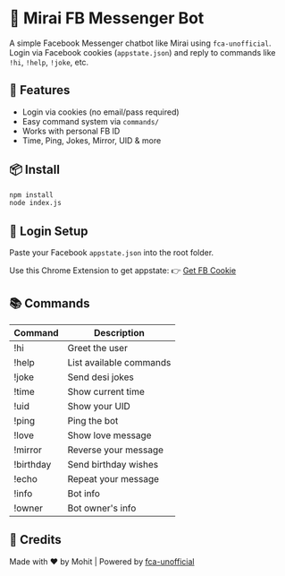 # 🤖 Mirai FB Messenger Bot

A simple Facebook Messenger chatbot like Mirai using `fca-unofficial`.
Login via Facebook cookies (`appstate.json`) and reply to commands like `!hi`, `!help`, `!joke`, etc.

## 🚀 Features
- Login via cookies (no email/pass required)
- Easy command system via `commands/`
- Works with personal FB ID
- Time, Ping, Jokes, Mirror, UID & more

## 📦 Install
```bash
npm install
node index.js
```

## 🔐 Login Setup
Paste your Facebook `appstate.json` into the root folder.

Use this Chrome Extension to get appstate:
👉 [Get FB Cookie](https://chrome.google.com/webstore/detail/get-cookie-fb/oclkhnpgpnjfdmenmfbjegacdoihncdc)

## 📚 Commands
| Command | Description            |
|---------|------------------------|
| !hi     | Greet the user         |
| !help   | List available commands|
| !joke   | Send desi jokes        |
| !time   | Show current time      |
| !uid    | Show your UID          |
| !ping   | Ping the bot           |
| !love   | Show love message      |
| !mirror | Reverse your message   |
| !birthday | Send birthday wishes |
| !echo   | Repeat your message    |
| !info   | Bot info               |
| !owner  | Bot owner's info       |

## 🙏 Credits
Made with ❤️ by Mohit | Powered by [fca-unofficial](https://www.npmjs.com/package/fca-unofficial)
